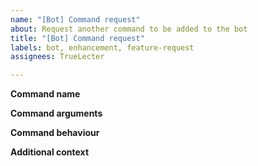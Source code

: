 ```yaml
---
name: "[Bot] Command request"
about: Request another command to be added to the bot
title: "[Bot] Command request"
labels: bot, enhancement, feature-request
assignees: TrueLecter

---
```


<!--
This is comment. It will not be shown in an issue and is used to describe each section. 
You can remove or leave it. Also, I'll show desired section structure here.
Please, test your issue using "Preview" tab before submitting it
 
Note: After each section there should be newline to work properly
-->
**Command name**
<!-- 
Desired command name here Example: !hero
-->

**Command arguments**
<!-- 
Command arguments to work with and their description. Example:
1. Hero name - required
1. Hero grade - optional.  Defaults to highest possible

Note: 1. is intentionally on second line as it is syntax for ordered list. If you want unstructured list, use * instead 1.
-->

**Command behaviour**
<!--
What is the point of this command?
-->

**Additional context**
<!--
Anything you'd like to add
-->
